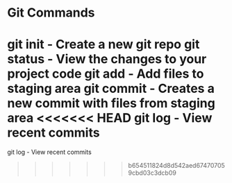 # Git Commands

git init - Create a new git repo
git status - View the changes to your project code
git add - Add files to staging area
git commit - Creates a new commit with files from staging area
<<<<<<< HEAD
git log - View recent commits
=======
git log - View recent commits
>>>>>>> b654511824d8d542aed674707059cbd03c3dcb09
